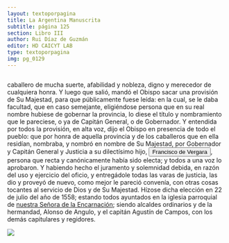 ```yaml
---
layout: textoporpagina
title: La Argentina Manuscrita
subtitle: página 125
section: Libro III
author: Rui Díaz de Guzmán
editor: HD CAICYT LAB
type: textoporpagina
img: pg_0129
---
```


<div class="row">
    <div class="column">
<p>caballero de mucha suerte, afabilidad y nobleza, digno y merecedor de cualquiera honra. Y luego que salió, mandó el Obispo sacar una provisión de Su Majestad, para que públicamente fuese leída: en la cual, se le daba facultad, que en caso semejante, eligiéndose persona que en su real nombre hubiese de gobernar la provincia, lo diese el título y nombramiento que le pareciese, o ya de Capitán General, o de Gobernador. Y entendida por todos la provisión, en alta voz, dijo el Obispo en presencia de todo el pueblo: que por honra de aquella provincia y de los caballeros que en ella residían, nombraba, y nombró en nombre de Su Majestad, por Gobernador y Capitán General y Justicia a su dilectísimo hijo, <button class="balloon" data-balloon-pos="up" data-balloon-length="large" data-balloon="Francisco Ortiz de Vergara (Sevilla, 1524 – Ciudad Zaratina de la Banda Oriental,  2 de diciembre de 1574) fue un hidalgo, Conquistador, explorador, poblador español. Hijo de Francisco de Vergara y de Beatriz de Roelas, además de hermano del teniente de gobernador del Guayrá, el capitán Ruy Díaz de Melgarejo. Fue nombrado por los vocales del cabildo asunceno gobernador interino del Río de la Plata y del Paraguay, luego del fallecimiento del predecesor Gonzalo de Mendoza, y confirmado por el obispo Pedro Fernández de la Torre, el día 22 de julio de 1558.">Francisco de Vergara</button>, persona que recta y canónicamente había sido electa; y todos a una voz lo aprobaron. Y habiendo hecho el juramento y solemnidad debida, en razón del uso y ejercicio del oficio, y entregádole todas las varas de justicia, las dio y proveyó de nuevo, como mejor le pareció convenía, con otras cosas tocantes al servicio de Dios y de Su Majestad. Hízose dicha elección en 22 de julio del año de 1558; estando todos ayuntados en la iglesia parroquial de <a href="https://recogito.pelagios.org/document/wzqxhk0h3vpikm/part/1/edit#403953a9-c06f-4edf-bf5f-9cf404028896" target="_blank">nuestra Señora de la Encarnación</a>; siendo alcaldes ordinarios y de la hermandad, Alonso de Angulo, y el capitán Agustín de Campos, con los demás capitulares y regidores.</div>

<div class="column">
<a href="{{site.baseurl}}/assets/img/argentina_manuscrita/{{page.img}}.jpg"><img src="{{site.baseurl}}/assets/img/argentina_manuscrita/{{page.img}}.jpg"></a>
    </div>
</div>